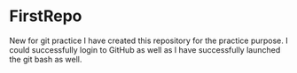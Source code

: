 # FirstRepo
New for git practice
I have created this repository for the practice purpose. I could successfully login to GitHub as well as I have successfully launched the git bash as well.
